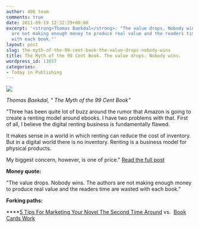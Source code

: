 ```yaml
---
author: 40k team
comments: true
date: 2011-09-19 12:32:29+00:00
excerpt: '<strong>Thomas Baekdal</strong>: "The value drops. Nobody wins. The authors
  are not making enough money to produce real value and the readers time are wasted
  with each book."'
layout: post
slug: the-myth-of-the-99-cent-book-the-value-drops-nobody-wins
title: The Myth of the 99 Cent Book. The value drops. Nobody wins.
wordpress_id: 11657
categories:
- Today in Publishing
---
```


![](http://www.40kbooks.com/wp-content/uploads/Publishing1.jpg)

_Thomas Baekdal, " The Myth of the 99 Cent Book"_

"Three has been quite lot of buzz around the rumor that Amazon is going to create a renting model around ebooks. I have two problems with that. First of all, I believe the digital renting business is fundamentally flawed.

It makes sense in a world in which renting can reduce the cost of inventory. But in a digital world there is no inventory. Renting is a business model for physical products.

My biggest concern, however, is one of price."
[Read the full post](http://www.baekdal.com/opinion/the-myth-of-the-99-cent-book/)

**Money quote:**

"The value drops. Nobody wins. The authors are not making enough money to produce real value and the readers time are wasted with each book."

**Forking paths:**

****[5 Tips For Marketing Your Novel The Second Time Around](http://blog.marketingtipsforauthors.com/2011/09/5-tips-for-marketing-your-novel-second.html) vs.  [Book Cards Work](http://t.co/M2JgBXCr)


